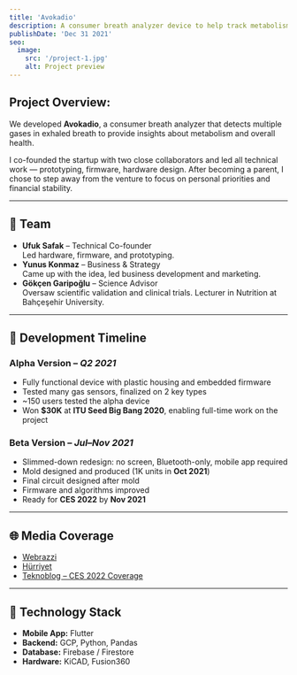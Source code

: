 ```yaml
---
title: 'Avokadio'
description: A consumer breath analyzer device to help track metabolism and support weight loss
publishDate: 'Dec 31 2021'
seo:
  image:
    src: '/project-1.jpg'
    alt: Project preview
---
```


## Project Overview:

We developed **Avokadio**, a consumer breath analyzer that detects multiple gases in exhaled breath to provide insights about metabolism and overall health.

I co-founded the startup with two close collaborators and led all technical work — prototyping, firmware, hardware design. After becoming a parent, I chose to step away from the venture to focus on personal priorities and financial stability.

---

## 👥 Team

- **Ufuk Safak** – Technical Co-founder  
  Led hardware, firmware, and prototyping.
- **Yunus Konmaz** – Business & Strategy  
  Came up with the idea, led business development and marketing.
- **Gökçen Garipoğlu** – Science Advisor  
  Oversaw scientific validation and clinical trials. Lecturer in Nutrition at Bahçeşehir University.

---

## 🧪 Development Timeline

### Alpha Version – _Q2 2021_

- Fully functional device with plastic housing and embedded firmware
- Tested many gas sensors, finalized on 2 key types
- ~150 users tested the alpha device
- Won **$30K** at **ITU Seed Big Bang 2020**, enabling full-time work on the project

### Beta Version – _Jul–Nov 2021_

- Slimmed-down redesign: no screen, Bluetooth-only, mobile app required
- Mold designed and produced (1K units in **Oct 2021**)
- Final circuit designed after mold
- Firmware and algorithms improved
- Ready for **CES 2022** by **Nov 2021**

---

## 🌐 Media Coverage

- [Webrazzi](https://webrazzi.com/2021/02/12/tasinabilir-nefes-analiz-cihazi-avokadio/)
- [Hürriyet](https://www.hurriyet.com.tr/ekonomi/nefesle-zayiflama-41321800)
- [Teknoblog – CES 2022 Coverage](https://www.teknoblog.com/ces-2022-ye-katilan-16-farkli-itu-ari-teknokent-girisimi/)

---

## 🔧 Technology Stack

- **Mobile App:** Flutter
- **Backend:** GCP, Python, Pandas
- **Database:** Firebase / Firestore
- **Hardware:** KiCAD, Fusion360
